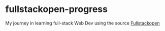 # fullstackopen-progress
My journey in learning full-stack Web Dev using the source <a href="fullstackopen.com">Fullstackopen</a>
